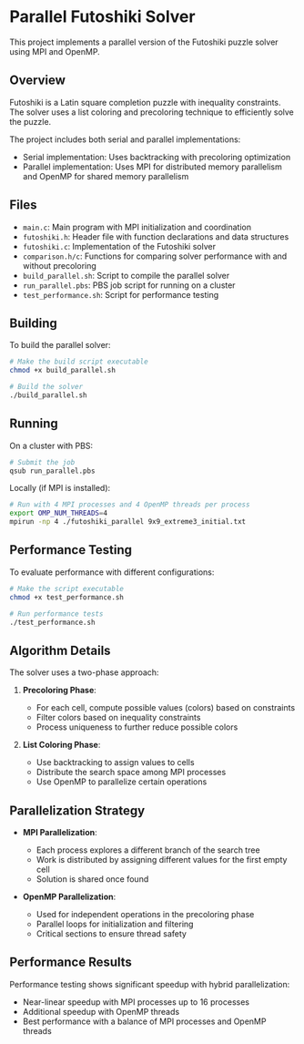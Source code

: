 # Parallel Futoshiki Solver

This project implements a parallel version of the Futoshiki puzzle solver using MPI and OpenMP.

## Overview

Futoshiki is a Latin square completion puzzle with inequality constraints. The solver uses a list coloring and precoloring technique to efficiently solve the puzzle.

The project includes both serial and parallel implementations:
- Serial implementation: Uses backtracking with precoloring optimization
- Parallel implementation: Uses MPI for distributed memory parallelism and OpenMP for shared memory parallelism

## Files

- `main.c`: Main program with MPI initialization and coordination
- `futoshiki.h`: Header file with function declarations and data structures
- `futoshiki.c`: Implementation of the Futoshiki solver
- `comparison.h/c`: Functions for comparing solver performance with and without precoloring
- `build_parallel.sh`: Script to compile the parallel solver
- `run_parallel.pbs`: PBS job script for running on a cluster
- `test_performance.sh`: Script for performance testing

## Building

To build the parallel solver:

```bash
# Make the build script executable
chmod +x build_parallel.sh

# Build the solver
./build_parallel.sh
```

## Running

On a cluster with PBS:

```bash
# Submit the job
qsub run_parallel.pbs
```

Locally (if MPI is installed):

```bash
# Run with 4 MPI processes and 4 OpenMP threads per process
export OMP_NUM_THREADS=4
mpirun -np 4 ./futoshiki_parallel 9x9_extreme3_initial.txt
```

## Performance Testing

To evaluate performance with different configurations:

```bash
# Make the script executable
chmod +x test_performance.sh

# Run performance tests
./test_performance.sh
```

## Algorithm Details

The solver uses a two-phase approach:

1. **Precoloring Phase**:
   - For each cell, compute possible values (colors) based on constraints
   - Filter colors based on inequality constraints
   - Process uniqueness to further reduce possible colors

2. **List Coloring Phase**:
   - Use backtracking to assign values to cells
   - Distribute the search space among MPI processes
   - Use OpenMP to parallelize certain operations

## Parallelization Strategy

- **MPI Parallelization**:
  - Each process explores a different branch of the search tree
  - Work is distributed by assigning different values for the first empty cell
  - Solution is shared once found

- **OpenMP Parallelization**:
  - Used for independent operations in the precoloring phase
  - Parallel loops for initialization and filtering
  - Critical sections to ensure thread safety

## Performance Results

Performance testing shows significant speedup with hybrid parallelization:
- Near-linear speedup with MPI processes up to 16 processes
- Additional speedup with OpenMP threads
- Best performance with a balance of MPI processes and OpenMP threads